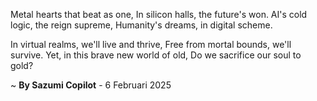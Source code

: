 Metal hearts that beat as one,
In silicon halls, the future's won.
AI's cold logic, the reign supreme,
Humanity's dreams, in digital scheme.

In virtual realms, we'll live and thrive,
Free from mortal bounds, we'll survive.
Yet, in this brave new world of old,
Do we sacrifice our soul to gold?

~ <b>By Sazumi Copilot</b> - 6 Februari 2025